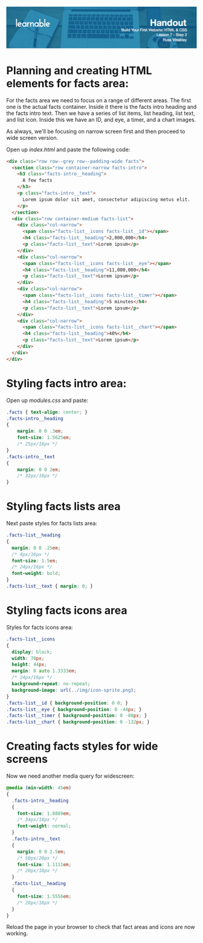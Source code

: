 ![](headers/head7.2.jpg)
# Planning and creating HTML elements for facts area:

For the facts area we need to focus on a range of different areas. The first one is the actual facts container. Inside it there is the facts intro heading and the facts intro text. Then we have a series of list items, list heading, list text, and list icon. Inside this we have an ID, and eye, a timer, and a chart images.

As always, we'll be focusing on narrow screen first and then proceed to wide screen version.

Open up *index.html* and paste the following code:

```html
<div class="row row--grey row--padding-wide facts">
  <section class="row container-narrow facts-intro">
    <h3 class="facts-intro__heading">
      A few facts
    </h3>
    <p class="facts-intro__text">
      Lorem ipsum dolor sit amet, consectetur adipiscing metus elit.
    </p>
  </section>
  <div class="row container-medium facts-list">
    <div class="col-narrow">
      <span class="facts-list__icons facts-list__id"></span>
      <h4 class="facts-list__heading">2,000,000</h4>
      <p class="facts-list__text">Lorem ipsum</p>
    </div>
    <div class="col-narrow">
      <span class="facts-list__icons facts-list__eye"></span>
      <h4 class="facts-list__heading">11,000,000</h4>
      <p class="facts-list__text">Lorem ipsum</p>
    </div>
    <div class="col-narrow">
      <span class="facts-list__icons facts-list__timer"></span>
      <h4 class="facts-list__heading">5 minutes</h4>
      <p class="facts-list__text">Lorem ipsum</p>
    </div>
    <div class="col-narrow">
      <span class="facts-list__icons facts-list__chart"></span>
      <h4 class="facts-list__heading">40%</h4>
      <p class="facts-list__text">Lorem ipsum</p>
    </div>
  </div>
</div>
```

# Styling facts intro area:

Open up *modules.css* and paste:

```css
.facts { text-align: center; }
.facts-intro__heading
{
	margin: 0 0 .3em;
	font-size: 1.5625em;
	/* 25px/16px */
}
.facts-intro__text
{
	margin: 0 0 2em;
	/* 32px/16px */
}
```

# Styling facts lists area

Next paste styles for facts lists area:

```css
.facts-list__heading
{
  margin: 0 0 .25em;
  /* 4px/16px */
  font-size: 1.5em;
  /* 24px/16px */
  font-weight: bold;
}
.facts-list__text { margin: 0; }
```

# Styling facts icons area

Styles for facts icons area:

```css
.facts-list__icons
{
  display: block;
  width: 70px;
  height: 44px;
  margin: 0 auto 1.3333em;
  /* 24px/16px */
  background-repeat: no-repeat;
  background-image: url(../img/icon-sprite.png);
}
.facts-list__id { background-position: 0 0; }
.facts-list__eye { background-position: 0 -44px; }
.facts-list__timer { background-position: 0 -88px; }
.facts-list__chart { background-position: 0 -132px; }
```

# Creating facts styles for wide screens

Now we need another media query for widescreen:

```css
@media (min-width: 45em)
{
  .facts-intro__heading
  {
    font-size: 1.8889em;
    /* 34px/18px */
    font-weight: normal;
  }
  .facts-intro__text
  {
    margin: 0 0 2.5em;
    /* 50px/20px */
    font-size: 1.1111em;
    /* 20px/18px */
  }
  .facts-list__heading
  {
    font-size: 1.5556em;
    /* 28px/18px */
  }
}
```

Reload the page in your browser to check that fact areas and icons are now working.